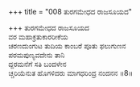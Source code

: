 +++
title = "008 ತುರಗಮೇಧದ ರಾಜಸೂಯದ"

+++
ತುರಗಮೇಧದ ರಾಜಸೂಯದ  
ವರ ಮಹಾಕ್ರತುಕಾರರೀಕೆಯ  
ಚರಣದುಂಗುಟ ತುದಿಯ ಕಾಂಬರೆ ಪೂತು ಫಲುಗುಣನ   
ಪರಮಪುಣ್ಯವದೇನು ತಾನಿ  
ದ್ದರಮನೆಗೆ ಸತಿ ಬಂದಳೇನ  
ಚ್ಚರಿಯೆನುತ ಹೊಗಳಿದರು ಮಾಗಧರಿಂದ್ರ ನಂದನನ      ॥8॥